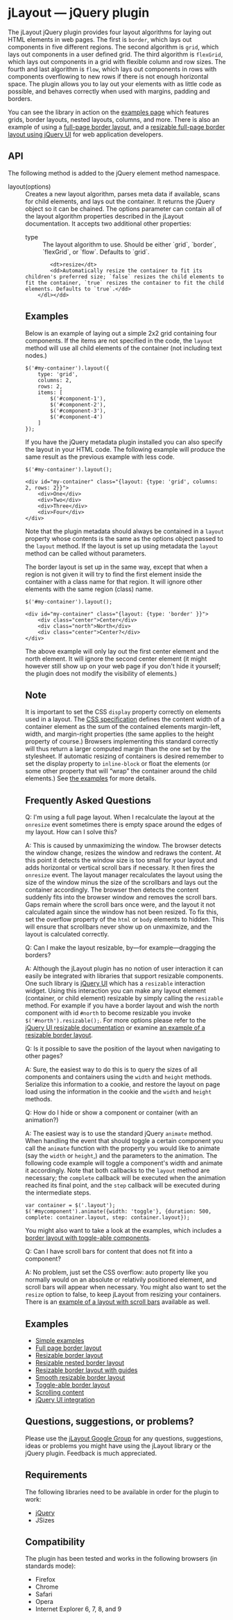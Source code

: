 # jLayout — jQuery plugin

The jLayout jQuery plugin provides four layout algorithms for laying out HTML elements in web pages. The first is `border`, which lays out components in five different regions. The second algorithm is `grid`, which lays out components in a user defined grid. The third algorithm is `flexGrid`, which lays out components in a grid with flexible column and row sizes. The fourth and last algorithm is `flow`, which lays out components in rows with components overflowing to new rows if there is not enough horizontal space. The plugin allows you to lay out your elements with as little code as possible, and behaves correctly when used with margins, padding and borders.

You can see the library in action on the [examples page](examples/examples.html) which features grids, border layouts, nested layouts, columns, and more. There is also an example of using a [full-page border layout](examples/borderlayout.html), and a [resizable full-page border layout using jQuery UI](examples/borderlayout-resize.html) for web application developers.

## API

The following method is added to the jQuery element method namespace.

<dl>
    <dt>layout(options)</dt>
    <dd>Creates a new layout algorithm, parses meta data if available, scans for child elements, and lays out the container. It returns the jQuery object so it can be chained. The options parameter can contain all of the layout algorithm properties described in the jLayout documentation. It accepts two additional other properties:
        <dl>
            <dt>type</dt>
            <dd>The layout algorithm to use. Should be either `grid`, `border`, `flexGrid`, or `flow`. Defaults to `grid`.</dd>
    
            <dt>resize</dt>
            <dd>Automatically resize the container to fit its children's preferred size; `false` resizes the child elements to fit the container, `true` resizes the container to fit the child elements. Defaults to `true`.</dd>
        </dl></dd>
</dl>

## Examples

Below is an example of laying out a simple 2x2 grid containing four components. If the items are not specified in the code, the `layout` method will use all child elements of the container (not including text nodes.)

    $('#my-container').layout({
        type: 'grid',
        columns: 2,
        rows: 2,
        items: [
            $('#component-1'),
            $('#component-2'),
            $('#component-3'),
            $('#component-4')
        ]
    });

If you have the jQuery metadata plugin installed you can also specify the layout in your HTML code. The following example will produce the same result as the previous example with less code.

    $('#my-container').layout();

    <div id="my-container" class="{layout: {type: 'grid', columns: 2, rows: 2}}">
        <div>One</div>
        <div>Two</div>
        <div>Three</div>
        <div>Four</div>
    </div>

Note that the plugin metadata should always be contained in a `layout` property whose contents is the same as the options object passed to the `layout` method. If the layout is set up using metadata the `layout` method can be called without parameters.

The border layout is set up in the same way, except that when a region is not given it will try to find the first element inside the container with a class name for that region. It will ignore other elements with the same region (class) name.

    $('#my-container').layout();

    <div id="my-container" class="{layout: {type: 'border' }}">
        <div class="center">Center</div>
        <div class="north">North</div>
        <div class="center">Center?</div>
    </div>

The above example will only lay out the first center element and the north element. It will ignore the second center element (it might however still show up on your web page if you don't hide it yourself; the plugin does not modify the visibility of elements.)

## Note

It is important to set the CSS `display` property correctly on elements used in a layout. The [CSS specification](http://www.w3.org/TR/CSS21/visudet.html#Computing_widths_and_margins) defines the content width of a container element as the sum of the contained elements margin-left, width, and margin-right properties (the same applies to the height property of course.) Browsers implementing this standard correctly will thus return a larger computed margin than the one set by the stylesheet. If automatic resizing of containers is desired remember to set the display property to `inline-block` or float the elements (or some other property that will “wrap” the container around the child elements.) See [the examples](examples/examples.html) for more details.

## Frequently Asked Questions

Q: I'm using a full page layout. When I recalculate the layout at the `onresize` event sometimes there is empty space around the edges of my layout. How can I solve this?

A: This is caused by unmaximizing the window. The browser detects the window change, resizes the window and redraws the content. At this point it detects the window size is too small for your layout and adds horizontal or vertical scroll bars if necessary. It then fires the `onresize` event. The layout manager recalculates the layout using the size of the window minus the size of the scrollbars and lays out the container accordingly. The browser then detects the content suddenly fits into the browser window and removes the scroll bars. Gaps remain where the scroll bars once were, and the layout it not calculated again since the window has not been resized. To fix this, set the overflow property of the `html` or `body` elements to hidden. This will ensure that scrollbars never show up on unmaximize, and the layout is calculated correctly.

Q: Can I make the layout resizable, by―for example―dragging the borders?

A: Although the jLayout plugin has no notion of user interaction it can easily be integrated with libraries that support resizable components. One such library is [jQuery UI](http://jqueryui.com/) which has a `resizable` interaction widget. Using this interaction you can make any layout element (container, or child element) resizable by simply calling the `resizable` method. For example if you have a border layout and wish the north component with id `#north` to become resizable you invoke `$('#north').resizable();`. For more options please refer to the [jQuery UI resizable documentation](http://jqueryui.com/demos/resizable/) or examine [an example of a resizable border layout](examples/borderlayout-resize.html).

Q: Is it possible to save the position of the layout when navigating to other pages?

A: Sure, the easiest way to do this is to query the sizes of all components and containers using the `width` and `height` methods. Serialize this information to a cookie, and restore the layout on page load using the information in the cookie and the `width` and `height` methods.

Q: How do I hide or show a component or container (with an animation?)

A: The easiest way is to use the standard jQuery `animate` method. When handling the event that should toggle a certain component you call the `animate` function with the property you would like to animate (say the `width` or `height`,) and the parameters to the animation. The following code example will toggle a component's width and animate it accordingly. Note that both callbacks to the `layout` method are necessary; the `complete` callback will be executed when the animation reached its final point, and the `step` callback will be executed during the intermediate steps.

    var container = $('.layout');
    $('#mycomponent').animate({width: 'toggle'}, {duration: 500, complete: container.layout, step: container.layout});

You might also want to take a look at the examples, which includes a [border layout with toggle-able components](examples/borderlayout-toggle.html).

Q: Can I have scroll bars for content that does not fit into a component?

A: No problem, just set the CSS overflow: auto property like you normally would on an absolute or relativily positioned element, and scroll bars will appear when necessary. You might also want to set the `resize` option to false, to keep jLayout from resizing your containers. There is an [example of a layout with scroll bars](examples/content-scroll.html) available as well.

## Examples

*  [Simple examples](examples/examples.html) 
*  [Full page border layout](examples/borderlayout.html) 
*  [Resizable border layout](examples/borderlayout-resize.html) 
*  [Resizable nested border layout](examples/borderlayout-resize-nested.html) 
*  [Resizable border layout with guides](examples/borderlayout-resize-ghost.html) 
*  [Smooth resizable border layout](examples/borderlayout-resize-smooth.html) 
*  [Toggle-able border layout](examples/borderlayout-toggle.html) 
*  [Scrolling content](examples/content-scroll.html) 
*  [jQuery UI integration](examples/jquery-ui.html) 

## Questions, suggestions, or problems?

Please use the [jLayout Google Group](http://groups.google.com/group/jlayout/) for any questions, suggestions, ideas or problems you might have using the jLayout library or the jQuery plugin. Feedback is much appreciated.

## Requirements

The following libraries need to be available in order for the plugin to work:

*  [jQuery](http://jquery.com/)
*  JSizes

## Compatibility

The plugin has been tested and works in the following browsers (in standards mode):

* Firefox
* Chrome
* Safari
* Opera
* Internet Explorer 6, 7, 8, and 9
